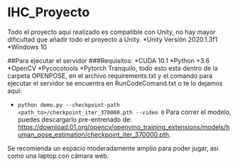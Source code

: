 # IHC_Proyecto

Todo el proyecto aquí realizado es compatible con Unity, no hay mayor dificultad que añadir todo el proyecto a Unity.
 *Unity Versión 2020.1.3f1
 *Windows 10

##Para ejecutar el servidor
###Requisitos:
 *CUDA 10.1
 *Python +3.6
 *OpenCV
 *Pycocotools
 *Pytorch
Tranquilo, todo esto esta dentro de la carpeta OPENPOSE, en el archivo requirements.txt y el comando para ejecutar el servidor se encuentra en RunCodeComand.txt o te lo dejamos aquí:
* `python demo.py --checkpoint-path <path_to>/checkpoint_iter_370000.pth --video 0`
Para correr el modelo, puedes descargarlo pre-entrenado de: https://download.01.org/opencv/openvino_training_extensions/models/human_pose_estimation/checkpoint_iter_370000.pth.

Se recomienda un espacio moderadamente amplio para poder jugar, asi como una laptop con cámara web.
